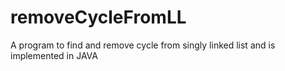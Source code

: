 # removeCycleFromLL
A program to find and remove cycle from singly linked list and is implemented in JAVA
